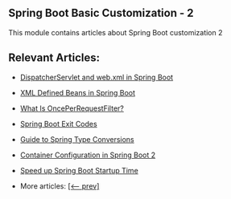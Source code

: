 ## Spring Boot Basic Customization - 2

This module contains articles about Spring Boot customization 2

## Relevant Articles:

- [DispatcherServlet and web.xml in Spring Boot](docs/SpringBoot_DispatcherServlet_WebXML.md)
- [XML Defined Beans in Spring Boot]()
- [What Is OncePerRequestFilter?]()
- [Spring Boot Exit Codes]()
- [Guide to Spring Type Conversions]()
- [Container Configuration in Spring Boot 2]()
- [Speed up Spring Boot Startup Time]()

- More articles: [[<-- prev]](../spring-boot-basic-customization-1/README.md)